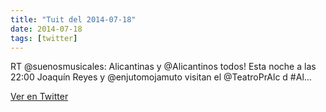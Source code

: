 ```yaml
---
title: "Tuit del 2014-07-18"
date: 2014-07-18
tags: [twitter]
---
```


RT @suenosmusicales: Alicantinas y @Alicantinos todos! Esta noche a las 22:00 Joaquín Reyes y @enjutomojamuto visitan el @TeatroPrAlc d #Al…



[Ver en Twitter](https://twitter.com/i/web/status/490030967948840960)
